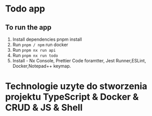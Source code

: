 # Todo app
## To run the app

1. Install dependencies pnpm install
2. Run `pnpm / npm` run docker
3. Run `pnpm nx run api`
4. Run `pnpm nx run todo`
5. Install - Nx Console, Prettier Code foramtter, Jest Runner,ESLint, Docker,Notepad++ keymap.

# Technologie uzyte do stworzenia projektu TypeScript & Docker & CRUD & JS & Shell
